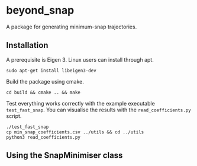 # beyond_snap
A package for generating minimum-snap trajectories.
## Installation
A prerequisite is Eigen 3. Linux users can install through apt.
```
sudo apt-get install libeigen3-dev
```
Build the package using cmake.
```
cd build && cmake .. && make
```
Test everything works correctly with the example executable `test_fast_snap`. You can visualise the results with the `read_coefficients.py` script.
```
./test_fast_snap
cp min_snap_coefficients.csv ../utils && cd ../utils
python3 read_coefficients.py
```
## Using the SnapMinimiser class
<!-- The SnapMinimiser class can be used to generate minimum snap trajectories. Create the object and specify the number of waypoints in the trajectory as well as setting a debug flag (set to true for verbose output).
```
int K = 5;
bool debug = false;

SnapMinimiser test_snap(K, debug);
```
Parametrise the trajectory by setting the time and position associated with each waypoint using `set_waypoint()`.
```
// Initialiase to origin at time zero
test_snap.set_waypoint(0, 0.0, 0.0);
// Pass through first waypoint at x=1.5 at t=0.8
test_snap.set_waypoint(1, 0.8, 1.5);
```
The time and position at each waypoint must be specified to generate the trajectory. Call `solve_minimisation()` to calculate the spline coefficients. The coefficients are stored in array of `VectorP<s>` objects of length *k*, so you will need to use `get_P()` to access them.
```
test_snap.solve_minimisation();
// Pointer to array with spline coefficeints. Here I'm using s=5.
VectorP<5> *P = test_snap.get_P();
```
Each element of the array is a `VectorP<s>` object, which contains the coefficients of the corresponding polynomial segment. The coefficients are indexed from order *0* to *2s*. -->